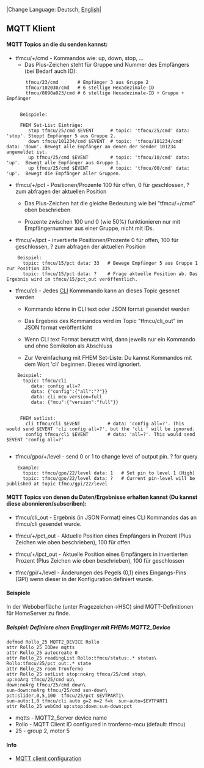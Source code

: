 |Change Language: Deutsch, [English](mqtt.md)|

## MQTT Klient

#### MQTT Topics an die du senden kannst:

* tfmcu/+/cmd - Kommandos wie: up, down, stop, ...
     * Das Plus-Zeichen steht für Gruppe und Nummer des Empfängers (bei Bedarf auch ID):

```
       tfmcu/23/cmd       # Empfänger 3 aus Gruppe 2
       tfmcu/102030/cmd   # 6 stellige Hexadezimale-ID
       tfmcu/8090a023/cmd # 6 stellige Hexadezimale-ID + Gruppe + Empfänger


     Beispiele:

     FHEM Set-List Einträge:
        stop tfmcu/25/cmd $EVENT      # topic: 'tfmcu/25/cmd' data: 'stop'. Stoppt Empfänger 5 aus Gruppe 2.
        down tfmcu/101234/cmd $EVENT  # topic: 'tfmcu/101234/cmd' data: 'down'. Bewegt alle Empfänger an denen der Sender 101234 angemeldet ist.
        up tfmcu/25/cmd $EVENT        # topic: 'tfmcu/10/cmd' data: 'up'.  Bewegt alle Empfänger aus Gruppe 1.
        up tfmcu/25/cmd $EVENT        # topic: 'tfmcu/00/cmd' data: 'up'.  Bewegt die Empfänger aller Gruppen.
```


* tfmcu/+/pct - Positionen/Prozente 100 für offen, 0 für geschlossen,  ? zum abfragen der aktuellen Position

     * Das Plus-Zeichen hat die gleiche Bedeutung wie bei "tfmcu/+/cmd" oben beschrieben

     * Prozente zwischen 100 und 0 (wie 50%) funktionieren nur mit Empfängernummer aus einer Gruppe, nicht mit IDs.
     

* tfmcu/+/ipct - invertierte Positionen/Prozente 0 für offen, 100 für geschlossen,  ? zum abfragen der aktuellen Position

```
    Beispiel:
      topic: tfmcu/15/pct data: 33   # Bewege Empfänger 5 aus Gruppe 1 zur Position 33%
      topic: tfmcu/15/pct data: ?    # Frage aktuelle Position ab. Das Ergebnis wird im tfmcu/15/pct_out veröffentlich.
```


* tfmcu/cli  - Jedes [CLI](CLI.md) Kommmando kann an dieses Topic gesenet werden

     * Kommando könne in CLI text oder JSON format gesendet werden

     * Das Ergebnis des Kommandos wird im Topic "tfmcu/cli_out" im JSON format veröffentlicht

     * Wenn CLI text Format benutzt wird, dann jeweils nur ein Kommando und ohne Semikolon als Abschluss
     
     * Zur Vereinfachung mit FHEM Set-Liste: Du kannst Kommandos mit dem Wort 'cli' beginnen. Dieses wird ignoriert.


```
    Beispiel:
      topic: tfmcu/cli
         data: config all=?
         data: {"config":{"all":"?"}}
         data: cli mcu version=full
         data: {"mcu":{"version":"full"}}


     FHEM setlist:
       cli tfmcu/cli $EVENT          # data: 'config all=?'. This would send $EVENT 'cli config all=?', but the 'cli ' will be ignored.
       config tfmcu/cli $EVENT       # data: 'all=?'. This would send $EVENT 'config all=?'


```


 * tfmcu/gpo/+/level - send 0 or 1 to change level of output pin.  ? for query

```
    Example:
      topic: tfmcu/gpo/22/level data: 1   # Set pin to level 1 (High)
      topic: tfmcu/gpo/22/level data: ?   # Current pin-level will be published at topic tfmcu/gpi/22/level
```


#### MQTT Topics von denen du Daten/Ergebnisse erhalten kannst (Du kannst diese abonnieren/subscriben):

* tfmcu/cli_out - Ergebnis (in JSON Format) eines CLI Kommandos das an tfmcu/cli gesendet wurde.

* tfmcu/+/pct_out - Aktuelle Position eines Empfängers in Prozent (Plus Zeichen wie oben beschrieben), 100 für offen

* tfmcu/+/ipct_out - Aktuelle Position eines Empfängers in invertierten Prozent (Plus Zeichen wie oben beschrieben), 100 für geschlossen

* tfmc/gpi/+/level - Änderungen des Pegels (0,1) eines Eingangs-Pins (GPI) wenn dieser in der Konfiguration definiert wurde.


#### Beispiele

In der Weboberfläche (unter Fragezeichen->HSC) sind MQTT-Definitionen für HomeServer zu finde.

##### Beispiel: Definiere einen Empfänger mit FHEMs MQTT2_Device


~~~
defmod Rollo_25 MQTT2_DEVICE Rollo
attr Rollo_25 IODev mqtts
attr Rollo_25 autocreate 0
attr Rollo_25 readingList Rollo:tfmcu/status:.* status\
Rollo:tfmcu/25/pct_out:.* state
attr Rollo_25 room Tronferno
attr Rollo_25 setList stop:noArg tfmcu/25/cmd stop\
up:noArg tfmcu/25/cmd up\
down:noArg tfmcu/25/cmd down\
sun-down:noArg tfmcu/25/cmd sun-down\
pct:slider,0,5,100  tfmcu/25/pct $EVTPART1\
sun-auto:1,0 tfmcu/cli auto g=2 m=2 f=k  sun-auto=$EVTPART1
attr Rollo_25 webCmd up:stop:down:sun-down:pct
~~~

* mqtts - MQTT2_Server device name
* Rollo - MQTT Client ID configured in tronferno-mcu (default: tfmcu)
* 25 - group 2, motor 5

#### Info

* [MQTT client configuration](mcu_config.md)


